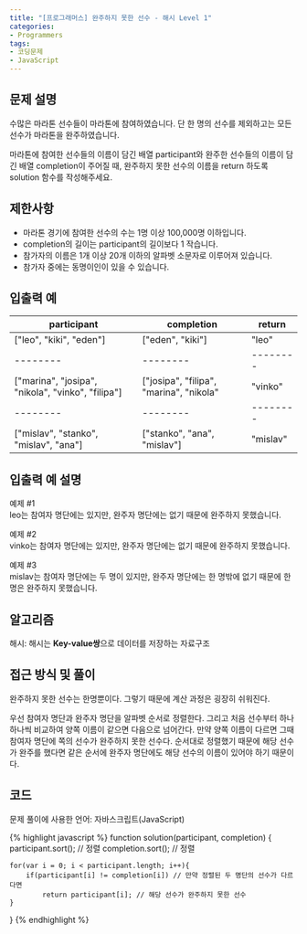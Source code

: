 ```yaml
---
title: "[프로그래머스] 완주하지 못한 선수 - 해시 Level 1"
categories:
- Programmers
tags:
- 코딩문제
- JavaScript
---
```


## 문제 설명

수많은 마라톤 선수들이 마라톤에 참여하였습니다. 단 한 명의 선수를 제외하고는 모든 선수가 마라톤을 완주하였습니다.

마라톤에 참여한 선수들의 이름이 담긴 배열 participant와 완주한 선수들의 이름이 담긴 배열 completion이 주어질 때, 완주하지 못한 선수의 이름을 return 하도록 solution 함수를 작성해주세요.

## 제한사항

* 마라톤 경기에 참여한 선수의 수는 1명 이상 100,000명 이하입니다.
* completion의 길이는 participant의 길이보다 1 작습니다.
* 참가자의 이름은 1개 이상 20개 이하의 알파벳 소문자로 이루어져 있습니다.
* 참가자 중에는 동명이인이 있을 수 있습니다.

## 입출력 예



| participant | completion | return |
| -------- | -------- | -------- |
| ["leo", "kiki", "eden"]     | ["eden", "kiki"]     | "leo"     |
| -------- | -------- | -------- |
| ["marina", "josipa", "nikola", "vinko", "filipa"] | ["josipa", "filipa", "marina", "nikola" | "vinko" |
| -------- | -------- | -------- |
| ["mislav", "stanko", "mislav", "ana"] | ["stanko", "ana", "mislav"] | "mislav" |


## 입출력 예 설명

예제 #1 <br>
leo는 참여자 명단에는 있지만, 완주자 명단에는 없기 때문에 완주하지 못했습니다.

예제 #2 <br>
vinko는 참여자 명단에는 있지만, 완주자 명단에는 없기 때문에 완주하지 못했습니다.

예제 #3 <br>
mislav는 참여자 명단에는 두 명이 있지만, 완주자 명단에는 한 명밖에 없기 때문에 한명은 완주하지 못했습니다.

## 알고리즘

해시: 해시는 **Key-value쌍**으로 데이터를 저장하는 자료구조

## 접근 방식 및 풀이

완주하지 못한 선수는 한명뿐이다. 그렇기 때문에 계산 과정은 굉장히 쉬워진다.

우선 참여자 명단과 완주자 명단을 알파벳 순서로 정렬한다. 그리고 처음 선수부터 하나하나씩 비교하여 양쪽 이름이 같으면 다음으로 넘어간다. 만약 양쪽 이름이 다르면 그때 참여자 명단에 쪽의 선수가 완주하지 못한 선수다. 순서대로 정렬했기 때문에 해당 선수가 완주를 했다면 같은 순서에 완주자 명단에도 해당 선수의 이름이 있어야 하기 때문이다.

## 코드
문제 풀이에 사용한 언어: 자바스크립트(JavaScript)

{% highlight javascript %}
function solution(participant, completion) {
    participant.sort(); // 정렬
    completion.sort(); // 정렬
    
    for(var i = 0; i < participant.length; i++){
        if(participant[i] != completion[i]) // 만약 정렬된 두 명단의 선수가 다르다면
            return participant[i]; // 해당 선수가 완주하지 못한 선수
    }
}
{% endhighlight %}
